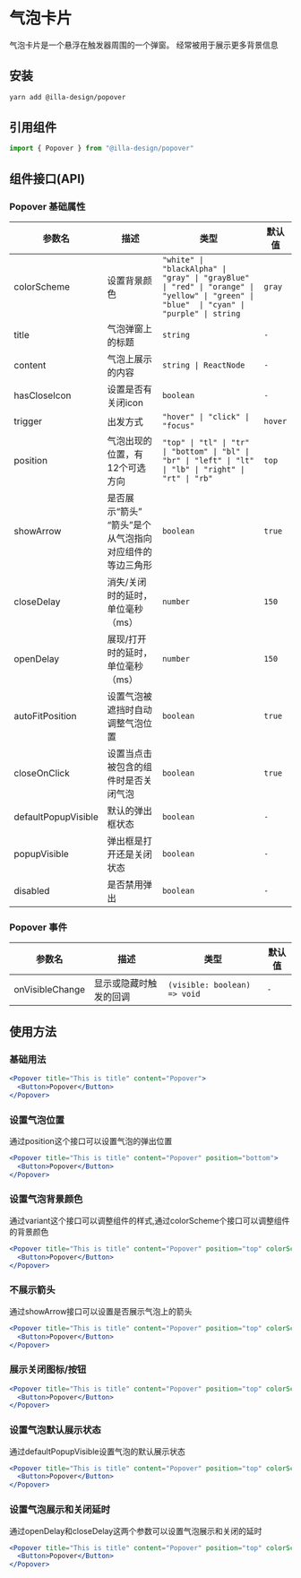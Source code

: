 # 气泡卡片

气泡卡片是一个悬浮在触发器周围的一个弹窗。 经常被用于展示更多背景信息

## 安装

```bash
yarn add @illa-design/popover
```

## 引用组件

```jsx
import { Popover } from "@illa-design/popover"
```

## 组件接口(API)

### Popover 基础属性

| 参数名              | 描述                                                    | 类型                                                         | 默认值  |
| ------------------- | ------------------------------------------------------- | ------------------------------------------------------------ | ------- |
| colorScheme         | 设置背景颜色                                            | `"white" \| "blackAlpha" \| "gray" \| "grayBlue" \| "red" \| "orange" \| "yellow" \| "green" \| "blue"  \| "cyan" \| "purple" \| string` | `gray`  |
| title               | 气泡弹窗上的标题                                        | `string`                                                     | `-`       |
| content             | 气泡上展示的内容                                        | `string \| ReactNode`                                        | `- `      |
| hasCloseIcon        | 设置是否有关闭icon                                      | `boolean`                                                    |   `- `       |
| trigger             | 出发方式                                                | `"hover" \| "click" \| "focus"`                              | `hover` |
| position            | 气泡出现的位置，有12个可选方向                          | `"top" \| "tl" \| "tr" \| "bottom" \| "bl" \| "br" \| "left" \| "lt" \| "lb" \| "right" \| "rt" \| "rb"` | `top`   |
| showArrow           | 是否展示“箭头” “箭头”是个从气泡指向对应组件的等边三角形 | `boolean`                                                    | `true`  |
| closeDelay          | 消失/关闭时的延时，单位毫秒（ms）                       | `number`                                                     | `150`   |
| openDelay           | 展现/打开时的延时，单位毫秒（ms）                       | `number`                                                     | `150`   |
| autoFitPosition     | 设置气泡被遮挡时自动调整气泡位置                        | `boolean`                                                    | `true`  |
| closeOnClick        | 设置当点击被包含的组件时是否关闭气泡                    | `boolean`                                                    | `true`  |
| defaultPopupVisible | 默认的弹出框状态                                        | `boolean`                                                    | `-`     |
| popupVisible        | 弹出框是打开还是关闭状态                                | `boolean`                                                    | `-`     |
| disabled            | 是否禁用弹出                                            | `boolean`                                                    | `-`     |

### Popover 事件

| 参数名          | 描述                   | 类型                         | 默认值 |
| --------------- | ---------------------- | ---------------------------- | ------ |
| onVisibleChange | 显示或隐藏时触发的回调 | `(visible: boolean) => void` | `-`    |



## 使用方法

### 基础用法

```jsx
<Popover title="This is title" content="Popover">
  <Button>Popover</Button>
</Popover>
```

### 设置气泡位置

通过position这个接口可以设置气泡的弹出位置

```jsx
<Popover title="This is title" content="Popover" position="bottom">
  <Button>Popover</Button>
</Popover>
```

### 设置气泡背景颜色

通过variant这个接口可以调整组件的样式,通过colorScheme个接口可以调整组件的背景颜色

```jsx
<Popover title="This is title" content="Popover" position="top" colorScheme="cyan">
  <Button>Popover</Button>
</Popover>
```

### 不展示箭头

通过showArrow接口可以设置是否展示气泡上的箭头

```jsx
<Popover title="This is title" content="Popover" position="top" colorScheme="cyan" showArrow={false}>
  <Button>Popover</Button>
</Popover>
```

### 展示关闭图标/按钮

```jsx
<Popover title="This is title" content="Popover" position="top" colorScheme="cyan" hasCloseIcon>
  <Button>Popover</Button>
</Popover>
```

### 设置气泡默认展示状态

通过defaultPopupVisible设置气泡的默认展示状态

```jsx
<Popover title="This is title" content="Popover" position="top" colorScheme="cyan" defaultPopupVisible>
  <Button>Popover</Button>
</Popover>
```

### 设置气泡展示和关闭延时

通过openDelay和closeDelay这两个参数可以设置气泡展示和关闭的延时

```jsx
<Popover title="This is title" content="Popover" position="top" colorScheme="cyan" openDelay={1000} closeDelay={1000}>
  <Button>Popover</Button>
</Popover>
```

